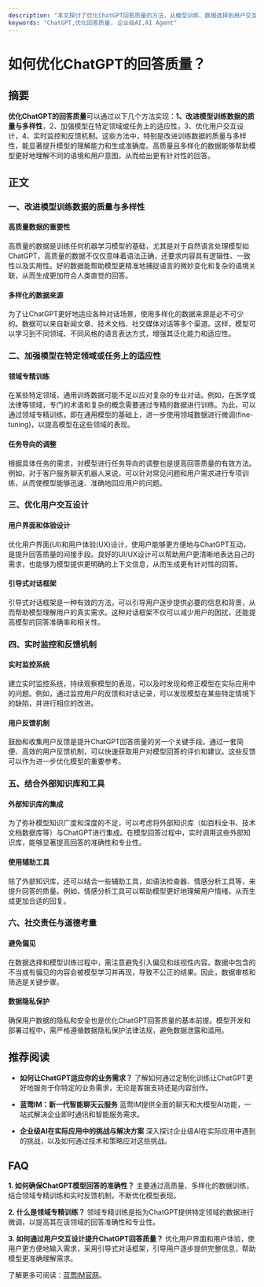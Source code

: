 ```yaml
---
description: "本文探讨了优化ChatGPT回答质量的方法，从模型训练、数据选择到用户交互设计等多个角度提供了详尽的分析和实践建议。"
keywords: "ChatGPT,优化回答质量, 企业级AI,AI Agent"
---
```

# 如何优化ChatGPT的回答质量？

## 摘要

**优化ChatGPT的回答质量**可以通过以下几个方法实现：**1、改进模型训练数据的质量与多样性**，2、加强模型在特定领域或任务上的适应性，3、优化用户交互设计，4、实时监控和反馈机制。这些方法中，特别是改进训练数据的质量与多样性，能显著提升模型的理解能力和生成准确度。高质量且多样化的数据能够帮助模型更好地理解不同的语境和用户意图，从而给出更有针对性的回答。

## 正文

### 一、改进模型训练数据的质量与多样性

#### 高质量数据的重要性

高质量的数据是训练任何机器学习模型的基础，尤其是对于自然语言处理模型如ChatGPT，高质量的数据不仅仅意味着语法正确，还要求内容具有逻辑性、一致性以及实用性。好的数据能帮助模型更精准地捕捉语言的微妙变化和复杂的语境关联，从而生成更加符合人类直觉的回答。

#### 多样化的数据来源

为了让ChatGPT更好地适应各种对话场景，使用多样化的数据来源是必不可少的。数据可以来自新闻文章、技术文档、社交媒体对话等多个渠道。这样，模型可以学习到不同领域、不同风格的语言表达方式，增强其泛化能力和适应性。

### 二、加强模型在特定领域或任务上的适应性

#### 领域专精训练

在某些特定领域，通用训练数据可能不足以应对复杂的专业对话。例如，在医学或法律等领域，专门的术语和复杂的概念需要通过专精的数据进行训练。为此，可以通过领域专精训练，即在通用模型的基础上，进一步使用领域数据进行微调(fine-tuning)，以提高模型在这些领域的表现。

#### 任务导向的调整

根据具体任务的需求，对模型进行任务导向的调整也是提高回答质量的有效方法。例如，对于客户服务聊天机器人来说，可以针对常见问题和用户需求进行专项训练，从而使模型能够迅速、准确地回应用户的问题。

### 三、优化用户交互设计

#### 用户界面和体验设计

优化用户界面(UI)和用户体验(UX)设计，使用户能够更方便地与ChatGPT互动，是提升回答质量的间接手段。良好的UI/UX设计可以帮助用户更清晰地表达自己的需求，也能够为模型提供更明确的上下文信息，从而生成更有针对性的回答。

#### 引导式对话框架

引导式对话框架是一种有效的方法，可以引导用户逐步提供必要的信息和背景，从而帮助模型理解用户的真实需求。这种对话框架不仅可以减少用户的困扰，还能提高模型的回答准确率和相关性。

### 四、实时监控和反馈机制

#### 实时监控系统

建立实时监控系统，持续观察模型的表现，可以及时发现和修正模型在实际应用中的问题。例如，通过监控用户的反馈和对话记录，可以发现模型在某些特定情境下的缺陷，并进行相应的改进。

#### 用户反馈机制

鼓励和收集用户反馈是提升ChatGPT回答质量的另一个关键手段。通过一套简便、高效的用户反馈机制，可以快速获取用户对模型回答的评价和建议。这些反馈可以作为进一步优化模型的重要参考。

### 五、结合外部知识库和工具

#### 外部知识库的集成

为了弥补模型知识广度和深度的不足，可以考虑将外部知识库（如百科全书、技术文档数据库等）与ChatGPT进行集成。在模型回答过程中，实时调用这些外部知识库，能够显著提高回答的准确性和专业性。

#### 使用辅助工具

除了外部知识库，还可以结合一些辅助工具，如语法检查器、情感分析工具等，来提升回答的质量。例如，情感分析工具可以帮助模型更好地理解用户情绪，从而生成更加合适的回复。

### 六、社交责任与道德考量

#### 避免偏见

在数据选择和模型训练过程中，需注意避免引入偏见和歧视性内容。数据中包含的不当或有偏见的内容会被模型学习并再现，导致不公正的结果。因此，数据审核和筛选是关键步骤。

#### 数据隐私保护

确保用户数据的隐私和安全也是优化ChatGPT回答质量的基本前提。模型开发和部署过程中，需严格遵循数据隐私保护法律法规，避免数据泄露和滥用。

## 推荐阅读

- **如何让ChatGPT适应你的业务需求？**
了解如何通过定制化训练让ChatGPT更好地服务于你特定的业务需求，无论是客服支持还是内容创作。

- **蓝莺IM：新一代智能聊天云服务**
蓝莺IM提供全面的聊天和大模型AI功能，一站式解决企业即时通讯和智能服务需求。

- **企业级AI在实际应用中的挑战与解决方案**
深入探讨企业级AI在实际应用中遇到的挑战，以及如何通过技术和策略应对这些挑战。

## FAQ

**1. 如何确保ChatGPT模型回答的准确性？**
主要通过高质量、多样化的数据训练，结合领域专精训练和实时反馈机制，不断优化模型表现。

**2. 什么是领域专精训练？**
领域专精训练是指为ChatGPT提供特定领域的数据进行微调，以提高其在该领域的回答准确性和专业性。

**3. 如何通过用户交互设计提升ChatGPT回答质量？**
优化用户界面和用户体验，使用户更方便地输入需求，采用引导式对话框架，引导用户逐步提供完整信息，帮助模型更准确理解需求。

了解更多可阅读：[蓝莺IM官网](https://www.lanyingim.com)。

